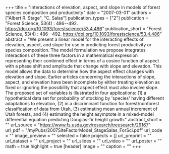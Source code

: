 +++
title = "Interactions of elevation, aspect, and slope in models of forest species composition and productivity"
date = "2007-03-01"
authors = ["Albert R. Stage", "C. Salas"]
publication_types = ["2"]
publication = "Forest Science, 53(4) : 486--492. https://doi.org/10.1093/forestscience/53.4.486"
publication_short = "Forest Science, 53(4) : 486--492. https://doi.org/10.1093/forestscience/53.4.486"
abstract = "We present a linear model for the interacting effects of elevation, aspect, and slope for use in predicting forest productivity or species composition. The model formulation we propose integrates interactions of these three factors in a mathematical expression representing their combined effect in terms of a cosine function of aspect with a phase shift and amplitude that change with slope and elevation. This model allows the data to determine how the aspect effect changes with elevation and slope. Earlier articles concerning the interactions of slope, aspect, and elevation have been incomplete by either treating elevation as fixed or ignoring the possibility that aspect effect must also involve slope. The proposed set of variables is illustrated in four applications: (1) a hypothetical data set for probability of stocking by 'species' having different adaptations to elevation, (2) in a discriminant function for forest/nonforest classification of data from Utah, (3) estimating mean annual increment of Utah forests, and (4) estimating the height asymptote in a mixed-model differential equation predicting Douglas-fir height growth."
abstract_short = ""
url_source = "https://www.fs.usda.gov/research/treesearch/29167"
url_pdf = "/myPubs/2007SiteFactorModel_StageSalas_ForSci.pdf"
url_code = ""
image_preview = ""
selected = false
projects = []
url_preprint = ""
url_dataset = ""
url_project = ""
url_slides = ""
url_video = ""
url_poster = ""
math = true
highlight = true
[header]
image = ""
caption = ""
+++
